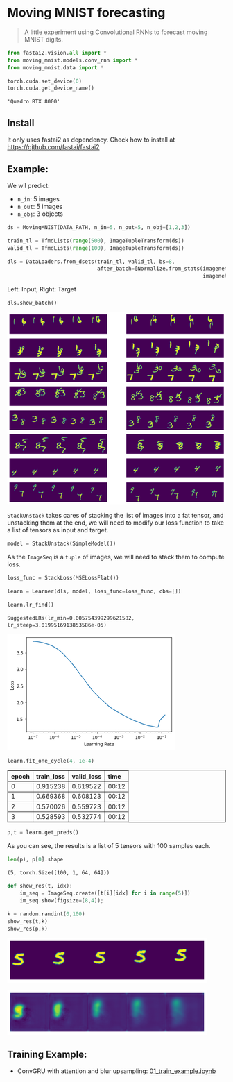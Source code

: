 # Moving MNIST forecasting
> A little experiment using Convolutional RNNs to forecast moving MNIST digits.


```python
from fastai2.vision.all import *
from moving_mnist.models.conv_rnn import *
from moving_mnist.data import *
```

```python
torch.cuda.set_device(0)
torch.cuda.get_device_name()
```




    'Quadro RTX 8000'



## Install

It only uses fastai2 as dependency. Check how to install at https://github.com/fastai/fastai2

## Example:

We wil predict:
- `n_in`: 5 images
- `n_out`: 5 images  
- `n_obj`: 3 objects

```python
ds = MovingMNIST(DATA_PATH, n_in=5, n_out=5, n_obj=[1,2,3])
```

```python
train_tl = TfmdLists(range(500), ImageTupleTransform(ds))
valid_tl = TfmdLists(range(100), ImageTupleTransform(ds))
```

```python
dls = DataLoaders.from_dsets(train_tl, valid_tl, bs=8,
                             after_batch=[Normalize.from_stats(imagenet_stats[0][0], 
                                                               imagenet_stats[1][0])]).cuda()
```

Left: Input, Right: Target

```python
dls.show_batch()
```


![png](docs/images/output_10_0.png)


`StackUnstack` takes cares of stacking the list of images into a fat tensor, and unstacking them at the end, we will need to modify our loss function to take a list of tensors as input and target.

```python
model = StackUnstack(SimpleModel())
```

As the `ImageSeq` is a `tuple` of images, we will need to stack them to compute loss.

```python
loss_func = StackLoss(MSELossFlat())
```

```python
learn = Learner(dls, model, loss_func=loss_func, cbs=[])
```

```python
learn.lr_find()
```








    SuggestedLRs(lr_min=0.005754399299621582, lr_steep=3.0199516913853586e-05)




![png](docs/images/output_16_2.png)


```python
learn.fit_one_cycle(4, 1e-4)
```


<table border="1" class="dataframe">
  <thead>
    <tr style="text-align: left;">
      <th>epoch</th>
      <th>train_loss</th>
      <th>valid_loss</th>
      <th>time</th>
    </tr>
  </thead>
  <tbody>
    <tr>
      <td>0</td>
      <td>0.915238</td>
      <td>0.619522</td>
      <td>00:12</td>
    </tr>
    <tr>
      <td>1</td>
      <td>0.669368</td>
      <td>0.608123</td>
      <td>00:12</td>
    </tr>
    <tr>
      <td>2</td>
      <td>0.570026</td>
      <td>0.559723</td>
      <td>00:12</td>
    </tr>
    <tr>
      <td>3</td>
      <td>0.528593</td>
      <td>0.532774</td>
      <td>00:12</td>
    </tr>
  </tbody>
</table>


```python
p,t = learn.get_preds()
```





As you can see, the results is a list of 5 tensors with 100 samples each.

```python
len(p), p[0].shape
```




    (5, torch.Size([100, 1, 64, 64]))



```python
def show_res(t, idx):
    im_seq = ImageSeq.create([t[i][idx] for i in range(5)])
    im_seq.show(figsize=(8,4));
```

```python
k = random.randint(0,100)
show_res(t,k)
show_res(p,k)
```


![png](docs/images/output_22_0.png)



![png](docs/images/output_22_1.png)


## Training Example:
- ConvGRU with attention and blur upsampling: [01_train_example.ipynb](01_train_example.ipynb)
